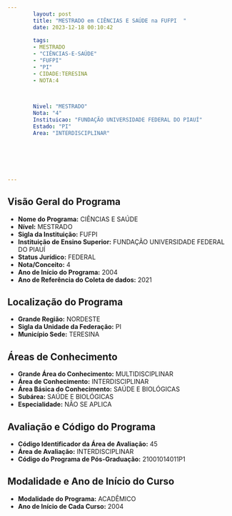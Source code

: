 ```yaml
---
        layout: post
        title: "MESTRADO em CIÊNCIAS E SAÚDE na FUFPI  "
        date: 2023-12-18 00:10:42
     
        tags:
        - MESTRADO
        - "CIÊNCIAS-E-SAÚDE"
        - "FUFPI"
        - "PI"
        - CIDADE:TERESINA
        - NOTA:4
        
       

        Nivel: "MESTRADO"
        Nota: "4"
        Instituicao: "FUNDAÇÃO UNIVERSIDADE FEDERAL DO PIAUÍ"
        Estado: "PI"
        Area: "INTERDISCIPLINAR"
        
        
        
        
        
        
---
```

## Visão Geral do Programa
- **Nome do Programa:** CIÊNCIAS E SAÚDE
- **Nível:** MESTRADO
- **Sigla da Instituição:** FUFPI
- **Instituição de Ensino Superior:** FUNDAÇÃO UNIVERSIDADE FEDERAL DO PIAUÍ
- **Status Jurídico:** FEDERAL
- **Nota/Conceito:** 4
- **Ano de Início do Programa:** 2004
- **Ano de Referência do Coleta de dados:** 2021

## Localização do Programa
- **Grande Região:** NORDESTE
- **Sigla da Unidade da Federação:** PI
- **Município Sede:** TERESINA

## Áreas de Conhecimento
- **Grande Área do Conhecimento:** MULTIDISCIPLINAR
- **Área de Conhecimento:** INTERDISCIPLINAR
- **Área Básica do Conhecimento:** SAÚDE E BIOLÓGICAS
- **Subárea:** SAÚDE E BIOLÓGICAS
- **Especialidade:** NÃO SE APLICA

## Avaliação e Código do Programa
- **Código Identificador da Área de Avaliação:** 45
- **Área de Avaliação:** INTERDISCIPLINAR
- **Código do Programa de Pós-Graduação:** 21001014011P1


## Modalidade e Ano de Início do Curso
- **Modalidade do Programa:** ACADÊMICO
- **Ano de Início de Cada Curso:** 2004
